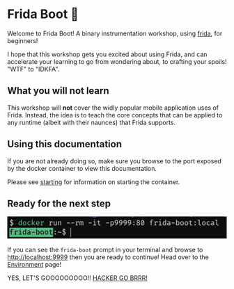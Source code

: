 # Frida Boot 👢

Welcome to Frida Boot! A binary instrumentation workshop, using [frida](https://frida.re/), for beginners!

I hope that this workshop gets you excited about using Frida, and can accelerate your learning to go from wondering about, to crafting your spoils! "WTF" to "IDKFA".

## What you will not learn

This workshop will **not** cover the widly popular mobile application uses of Frida. Instead, the idea is to teach the core concepts that can be applied to any runtime (albeit with their naunces) that Frida supports.

## Using this documentation

If you are not already doing so, make sure you browse to the port exposed by the docker container to view this documentation.

Please see [starting](0-getting-started/starting) for information on starting the container.

## Ready for the next step

![frida-boot](_media/frida-boot-prompt.png)

If you can see the `frida-boot` prompt in your terminal and browse to <http://localhost:9999> then you are ready to continue! Head over to the [Environment](0-getting-started/environment) page!

YES, LET'S GOOOOOOOOO!! [HACKER GO BRRR!](0-getting-started/environment)
